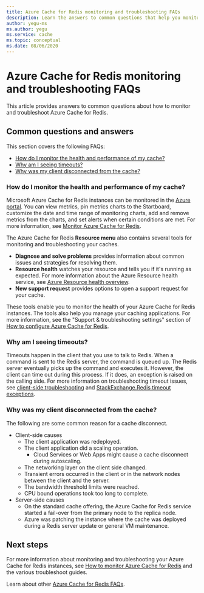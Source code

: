 ```yaml
---
title: Azure Cache for Redis monitoring and troubleshooting FAQs
description: Learn the answers to common questions that help you monitor and troubleshoot Azure Cache for Redis
author: yegu-ms
ms.author: yegu
ms.service: cache
ms.topic: conceptual
ms.date: 08/06/2020
---
```

# Azure Cache for Redis monitoring and troubleshooting FAQs

This article provides answers to common questions about how to monitor and troubleshoot Azure Cache for Redis.

## Common questions and answers

This section covers the following FAQs:

* [How do I monitor the health and performance of my cache?](#how-do-i-monitor-the-health-and-performance-of-my-cache)
* [Why am I seeing timeouts?](#why-am-i-seeing-timeouts)
* [Why was my client disconnected from the cache?](#why-was-my-client-disconnected-from-the-cache)

### How do I monitor the health and performance of my cache?

Microsoft Azure Cache for Redis instances can be monitored in the [Azure portal](https://portal.azure.com). You can view metrics, pin metrics charts to the Startboard, customize the date and time range of monitoring charts, add and remove metrics from the charts, and set alerts when certain conditions are met. For more information, see [Monitor Azure Cache for Redis](cache-how-to-monitor.md).

The Azure Cache for Redis **Resource menu** also contains several tools for monitoring and troubleshooting your caches.

* **Diagnose and solve problems** provides information about common issues and strategies for resolving them.
* **Resource health** watches your resource and tells you if it's running as expected. For more information about the Azure Resource health service, see [Azure Resource health overview](../service-health/resource-health-overview.md).
* **New support request** provides options to open a support request for your cache.

These tools enable you to monitor the health of your Azure Cache for Redis instances. The tools also help you manage your caching applications. For more information, see the "Support & troubleshooting settings" section of [How to configure Azure Cache for Redis](cache-configure.md).

### Why am I seeing timeouts?

Timeouts happen in the client that you use to talk to Redis. When a command is sent to the Redis server, the command is queued up. The Redis server eventually picks up the command and executes it. However, the client can time out during this process. If it does, an exception is raised on the calling side. For more information on troubleshooting timeout issues, see [client-side troubleshooting](cache-troubleshoot-client.md) and [StackExchange.Redis timeout exceptions](cache-troubleshoot-timeouts.md#stackexchangeredis-timeout-exceptions).

### Why was my client disconnected from the cache?

The following are some common reason for a cache disconnect.

* Client-side causes
  * The client application was redeployed.
  * The client application did a scaling operation.
    * Cloud Services or Web Apps might cause a cache disconnect during autoscaling.
  * The networking layer on the client side changed.
  * Transient errors occurred in the client or in the network nodes between the client and the server.
  * The bandwidth threshold limits were reached.
  * CPU bound operations took too long to complete.
* Server-side causes
  * On the standard cache offering, the Azure Cache for Redis service started a fail-over from the primary node to the replica node.
  * Azure was patching the instance where the cache was deployed during a Redis server update or general VM maintenance.

## Next steps

For more information about monitoring and troubleshooting your Azure Cache for Redis instances, see [How to monitor Azure Cache for Redis](cache-how-to-monitor.md) and the various troubleshoot guides.

Learn about other [Azure Cache for Redis FAQs](cache-faq.md).
